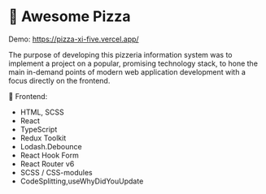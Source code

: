 # 🍕 Awesome Pizza

Demo: https://pizza-xi-five.vercel.app/

The purpose of developing this pizzeria information system was to implement a project on a popular, promising technology stack, to hone the main in-demand points of modern web application development with a focus directly on the frontend.

🌝 Frontend:

- HTML, SCSS
- React
- TypeScript
- Redux Toolkit
- Lodash.Debounce
- React Hook Form 
- React Router v6
- SCSS / CSS-modules
- CodeSplitting,useWhyDidYouUpdate

